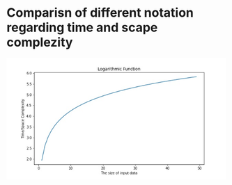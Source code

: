 # Comparisn of different notation regarding time and scape complezity
![Equations:](./gif/output.gif)
